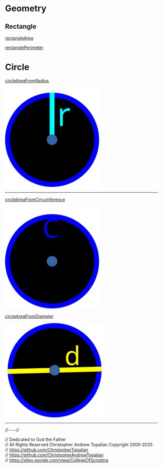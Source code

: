 # Geometry

## Rectangle

[rectangleArea](rectangle/rectangleArea.js)  

[rectanglePerimeter](rectangle/rectanglePerimeter.js)  

# Circle

[circleAreaFromRadius](circle/circleAreaFromRadius.js)  

![radius](circle/textures/radius.svg)  

---

[circleAreaFromCircumference](circle/circleAreaFromCircumference.js)  

![circumference](circle/textures/circumference.svg)  

[circleAreaFromDiameter](circle/circleAreaFromDiameter.js)  

![diameter](circle/textures/diameter.svg)  

---

//----//

// Dedicated to God the Father  
// All Rights Reserved Christopher Andrew Topalian Copyright 2000-2025  
// https://github.com/ChristopherTopalian  
// https://github.com/ChristopherAndrewTopalian  
// https://sites.google.com/view/CollegeOfScripting


